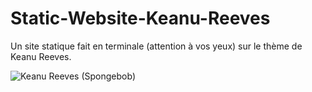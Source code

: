 # Static-Website-Keanu-Reeves
Un site statique fait en terminale (attention à vos yeux) sur le thème de Keanu Reeves.

![Keanu Reeves (Spongebob)](https://i.imgur.com/t0SKLOQ.gif)
